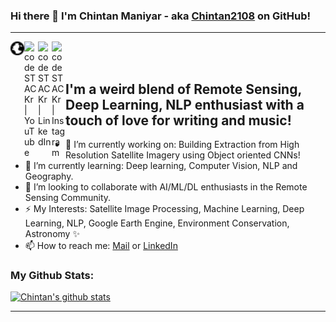 ### Hi there 👋 I'm Chintan Maniyar - aka [Chintan2108](https://chintan2108.github.io/) on GitHub!

---
[<img align="left" alt="codeSTACKr.com" width="22px" src="https://raw.githubusercontent.com/iconic/open-iconic/master/svg/globe.svg" />](https://chintan2108.github.io/)
[<img align="left" alt="codeSTACKr | YouTube" width="22px" src="https://cdn.jsdelivr.net/npm/simple-icons@v3/icons/youtube.svg" />](https://www.youtube.com/channel/UCgfdsHyDZG9ILtLRSSkrOOA)
[<img align="left" alt="codeSTACKr | LinkedIn" width="22px" src="https://cdn.jsdelivr.net/npm/simple-icons@v3/icons/linkedin.svg" />](https://www.linkedin.com/in/chintan-maniyar-617131112/)
[<img align="left" alt="codeSTACKr | Instagram" width="22px" src="https://cdn.jsdelivr.net/npm/simple-icons@v3/icons/instagram.svg" />](https://www.instagram.com/cubetales2108/)
<br/>
<br/>


## I'm a weird blend of Remote Sensing, Deep Learning, NLP enthusiast with a touch of love for writing and music!

- 🔭 I’m currently working on: Building Extraction from High Resolution Satellite Imagery using Object oriented CNNs!
- 🌱 I’m currently learning: Deep learning, Computer Vision, NLP and Geography.
- 👯 I’m looking to collaborate with AI/ML/DL enthusiasts in the Remote Sensing Community.
- ⚡ My Interests: Satellite Image Processing, Machine Learning, Deep Learning, NLP, Google Earth Engine, Environment Conservation, Astronomy ✨
- 📫 How to reach me: [Mail](chintanmaniyar@gmail.com) or [LinkedIn](https://www.linkedin.com/in/chintan-maniyar-617131112/)


### My Github Stats:
[![Chintan's github stats](https://github-readme-stats.vercel.app/api?username=Chintan2108&count_private=true&show_icons=true&theme=radical)](https://github.com/anuraghazra/github-readme-stats)
<br />

---

<!--
**Chintan2108/Chintan2108** is a ✨ _special_ ✨ repository because its `README.md` (this file) appears on your GitHub profile.
